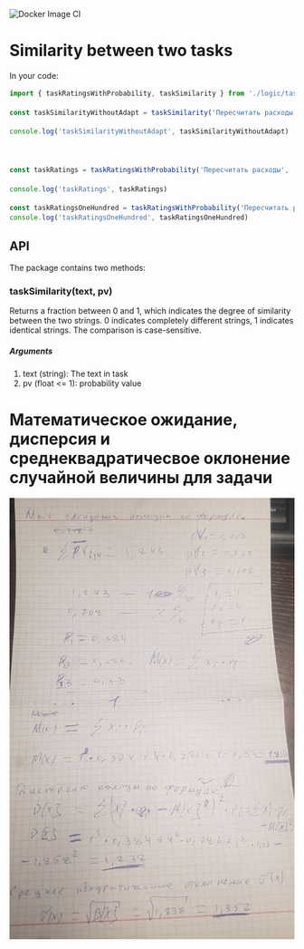 ![Docker Image CI](https://github.com/shamil8/task-similarity/workflows/Docker%20Image%20CI/badge.svg)

# Similarity between two tasks

In your code:
```javascript
import { taskRatingsWithProbability, taskSimilarity } from './logic/taskAlgorithm.js'

const taskSimilarityWithoutAdapt = taskSimilarity('Пересчитать расходы', .7)

console.log('taskSimilarityWithoutAdapt', taskSimilarityWithoutAdapt)



const taskRatings = taskRatingsWithProbability('Пересчитать расходы', .5, .3) // with minPV and minCount, if we have too little tasks

console.log('taskRatings', taskRatings)

const taskRatingsOneHundred = taskRatingsWithProbability('Пересчитать расходы', .5, .2, 100) // with minPV and minCount, if we have too little tasks
console.log('taskRatingsOneHundred', taskRatingsOneHundred)
```

## API

The package contains two methods:
### taskSimilarity(text, pv)

Returns a fraction between 0 and 1, which indicates the degree of similarity between the two strings. 0 indicates completely different strings, 1 indicates identical strings. The comparison is case-sensitive.

##### Arguments
  
1. text (string): The text in task
2. pv (float <= 1): probability value

# Математическое ожидание, дисперсия и среднеквадратичесвое оклонение случайной величины для задачи
<p align="center">
    <img src="https://raw.githubusercontent.com/shamil8/task-similarity/master/static/VarX.jpg" alt="VarX image">
</p>
